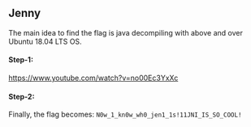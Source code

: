 ## Jenny
The main idea to find the flag is java decompiling with above and over Ubuntu 18.04 LTS OS.

#### Step-1:

https://www.youtube.com/watch?v=no00Ec3YxXc

#### Step-2:
Finally, the flag becomes:
`N0w_1_kn0w_wh0_jen1_1s!11JNI_IS_SO_COOL!`